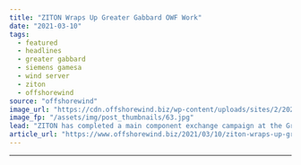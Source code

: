 ```yaml
---
title: "ZITON Wraps Up Greater Gabbard OWF Work"
date: "2021-03-10"
tags: 
  - featured
  - headlines
  - greater gabbard
  - siemens gamesa
  - wind server
  - ziton
  - offshorewind
source: "offshorewind"
image_url: "https://cdn.offshorewind.biz/wp-content/uploads/sites/2/2021/03/10142004/ZITON_Greater-Gabbard.jpg"
image_fp: "/assets/img/post_thumbnails/63.jpg"
lead: "ZITON has completed a main component exchange campaign at the Greater Gabbard offshore wind"
article_url: "https://www.offshorewind.biz/2021/03/10/ziton-wraps-up-greater-gabbard-owf-work/"
---
```


---
